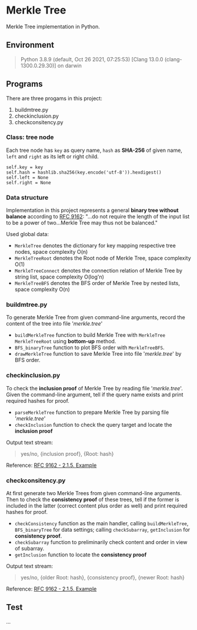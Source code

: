 # Merkle Tree
Merkle Tree implementation in Python.

## Environment
> Python 3.8.9 (default, Oct 26 2021, 07:25:53) [Clang 13.0.0 (clang-1300.0.29.30)] on darwin

## Programs
There are three progams in this project:
1. buildmtree.py
2. checkinclusion.py
3. checkconsitency.py

### Class: tree node
Each tree node has `key` as query name, `hash` as **SHA-256** of given name, `left` and `right` as its left or right child.
```
self.key = key
self.hash = hashlib.sha256(key.encode('utf-8')).hexdigest()
self.left = None
self.right = None
```

### Data structure
Implementation in this project represents a general **binary tree without balance** according to [RFC 9162](https://datatracker.ietf.org/doc/html/rfc9162#section-2.1): "...do not require the length of the input list to be a power of two...Merkle Tree may thus not be balanced."

Used global data:
- `MerkleTree` denotes the dictionary for key mapping respective tree nodes, space complexity O(n)
- `MerkleTreeRoot` denotes the Root node of Merkle Tree, space complexity O(1)
- `MerkleTreeConnect` denotes the connection relation of Merkle Tree by string list, space complexity O(log'n)
- `MerkleTreeBFS` denotes the BFS order of Merkle Tree by nested lists, space complexity O(n)

### buildmtree.py
To generate Merkle Tree from given command-line arguments, record the content of the tree into file '*merkle.tree*'
- `buildMerkleTree` function to build Merkle Tree with `MerkleTree` `MerkleTreeRoot` using **bottom-up** method.
- `BFS_binaryTree` function to plot BFS order with `MerkleTreeBFS`.
- `drawMerkleTree` function to save Merkle Tree into file '*merkle.tree*' by BFS order.

### checkinclusion.py
To check the **inclusion proof** of Merkle Tree by reading file '*merkle.tree*'. Given the command-line argument, tell if the query name exists and print required hashes for proof.
- `parseMerkleTree` function to prepare Merkle Tree by parsing file '*merkle.tree*'
- `checkInclusion` function to check the query target and locate the **inclusion proof**

Output text stream:
> yes/no, {inclusion proof}, {Root: hash}

Reference: [RFC 9162 - 2.1.5. Example](https://datatracker.ietf.org/doc/html/rfc9162#section-2.1.5)

### checkconsitency.py
At first generate two Merkle Trees from given command-line arguments. Then to check the **consistency proof** of these trees, tell if the former is included in the latter (correct content plus order as well) and print required hashes for proof.
- `checkConsistency` function as the main handler, calling `buildMerkleTree`, `BFS_binaryTree` for data settings; calling `checkSubarray`, `getInclusion` for **consistency proof**.
- `checkSubarray` function to preliminarily check content and order in view of subarray.
- `getInclusion` function to locate the **consistency proof**

Output text stream:
> yes/no, {older Root: hash}, {consistency proof}, {newer Root: hash}

Reference: [RFC 9162 - 2.1.5. Example](https://datatracker.ietf.org/doc/html/rfc9162#section-2.1.5)
## Test
...
